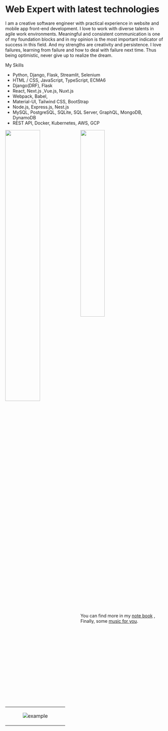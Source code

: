# Web Expert with latest technologies

I am a creative software engineer with practical experience in website and mobile app front-end development.
I love to work with diverse talents in agile work environments.
Meaningful and consistent communication is one of my foundation blocks and in my opinion is the most important indicator of success in this field.
And my strengths are creativity and persistence.
I love failures, learning from failure and how to deal with failure next time. Thus being optimistic, never give up to realize the dream.

My Skills
- Python, Django, Flask, Streamlit, Selenium
- HTML / CSS, JavaScript, TypeScript, ECMA6
- Django(DRF), Flask
- React, Next.js ,Vue.js, Nuxt.js
- Webpack, Babel,
- Material-UI, Tailwind CSS, BootStrap
- Node.js, Express.js, Nest.js
- MySQL, PostgreSQL, SQLite, SQL Server, GraphQL, MongoDB, DynamoDB
- REST API, Docker, Kubernetes, AWS, GCP

<img align='left' width='47%' src='https://github-readme-stats.vercel.app/api?username=hugozach&show_icons=true&theme=jolly'/>

<img width='39%' src='https://github-readme-stats.vercel.app/api/top-langs/?username=hugozach&layout=compact'/>


You can find more in my [note book](https://www.tigerzh.com/document/note/%E5%89%8D%E7%AB%AF%E5%B7%A5%E7%A8%8B%E5%8C%96.html) ,  Finally, some [music for you](https://www.tigerzh.com/music/).

<table><tr><td valign="top" width="50%">
<p align="center">
  <img  src="github-contribution-grid-snake.svg"
    alt="example" />
</p></td></tr></table>